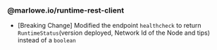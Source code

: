 ### @marlowe.io/runtime-rest-client

- [Breaking Change] Modified the endpoint `healthcheck` to return `RuntimeStatus`(version deployed, Network Id of the Node and tips) instead of a `boolean`
